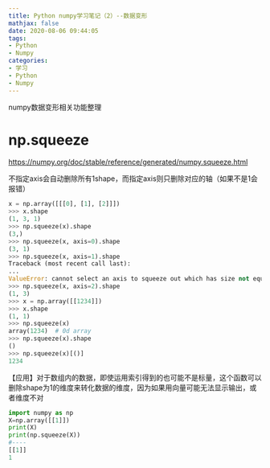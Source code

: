 ```yaml
---
title: Python numpy学习笔记（2）--数据变形
mathjax: false
date: 2020-08-06 09:44:05
tags:
- Python
- Numpy
categories:
- 学习
- Python
- Numpy
---
```


numpy数据变形相关功能整理

<!--more-->

# np.squeeze

https://numpy.org/doc/stable/reference/generated/numpy.squeeze.html

不指定axis会自动删除所有1shape，而指定axis则只删除对应的轴（如果不是1会报错）

```python
x = np.array([[[0], [1], [2]]])
>>> x.shape
(1, 3, 1)
>>> np.squeeze(x).shape
(3,)
>>> np.squeeze(x, axis=0).shape
(3, 1)
>>> np.squeeze(x, axis=1).shape
Traceback (most recent call last):
...
ValueError: cannot select an axis to squeeze out which has size not equal to one
>>> np.squeeze(x, axis=2).shape
(1, 3)
>>> x = np.array([[1234]])
>>> x.shape
(1, 1)
>>> np.squeeze(x)
array(1234)  # 0d array
>>> np.squeeze(x).shape
()
>>> np.squeeze(x)[()]
1234
```



【应用】对于数组内的数据，即使运用索引得到的也可能不是标量，这个函数可以删除shape为1的维度来转化数据的维度，因为如果用向量可能无法显示输出，或者维度不对

```python
import numpy as np
X=np.array([[1]])
print(X)
print(np.squeeze(X))
#----
[[1]]
1
```

